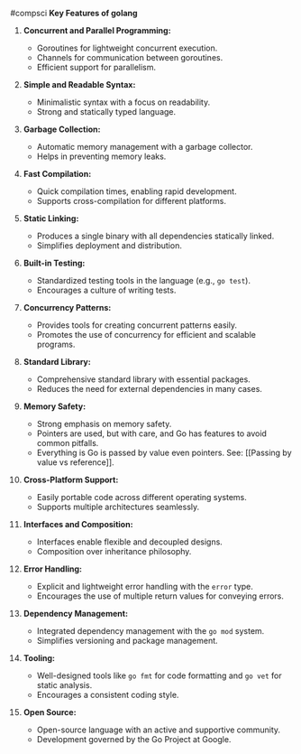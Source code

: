 #compsci 
**Key Features of golang**

1. **Concurrent and Parallel Programming:**
    - Goroutines for lightweight concurrent execution.
    - Channels for communication between goroutines.
    - Efficient support for parallelism.
2. **Simple and Readable Syntax:**
    - Minimalistic syntax with a focus on readability.
    - Strong and statically typed language.
3. **Garbage Collection:**
    - Automatic memory management with a garbage collector.
    - Helps in preventing memory leaks.
4. **Fast Compilation:**
    - Quick compilation times, enabling rapid development.
    - Supports cross-compilation for different platforms.
5. **Static Linking:**
    - Produces a single binary with all dependencies statically linked.
    - Simplifies deployment and distribution.
6. **Built-in Testing:**
    - Standardized testing tools in the language (e.g., `go test`).
    - Encourages a culture of writing tests.
7. **Concurrency Patterns:**
    
    - Provides tools for creating concurrent patterns easily.
    - Promotes the use of concurrency for efficient and scalable programs.
8. **Standard Library:**
    - Comprehensive standard library with essential packages.
    - Reduces the need for external dependencies in many cases.
9. **Memory Safety:**
    - Strong emphasis on memory safety.
    - Pointers are used, but with care, and Go has features to avoid common pitfalls. 
    - Everything is Go is passed by value even pointers. See: [[Passing by value vs reference]].
1. **Cross-Platform Support:**
    - Easily portable code across different operating systems.
    - Supports multiple architectures seamlessly.
2. **Interfaces and Composition:**
    - Interfaces enable flexible and decoupled designs.
    - Composition over inheritance philosophy.
3. **Error Handling:**
    - Explicit and lightweight error handling with the `error` type.
    - Encourages the use of multiple return values for conveying errors.
4. **Dependency Management:**
    - Integrated dependency management with the `go mod` system.
    - Simplifies versioning and package management.
5. **Tooling:**
    - Well-designed tools like `go fmt` for code formatting and `go vet` for static analysis.
    - Encourages a consistent coding style.
6. **Open Source:**
    - Open-source language with an active and supportive community.
    - Development governed by the Go Project at Google.